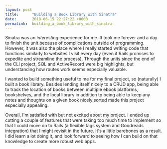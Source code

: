 ```yaml
---
layout: post
title:      "Building a Book Library with Sinatra"
date:       2018-06-15 22:27:22 +0000
permalink:  building_a_book_library_with_sinatra
---
```



Sinatra was an *interesting* experience for me. It took me forever and a day to finish the unit because of complications outside of programming. However, it was also the place where I really started writing code that functions similarly to websites I visit every day (even if Rails promises to expedite and streamline the process). Through the units since the end of the CLI project, SQL and ActiveRecord were big highlights, but understanding how routes work seems especially valuable.

I wanted to build something useful to me for my final project, so (naturally) I built a book library. Besides lending itself nicely to a CRUD app, being able to track the location of books between multiple ebook platforms, bookshelves, and the local library in addition to being able to keep any notes and thoughts on a given book nicely sorted made this project especially appealing.

Overall, I'm satisfied with but not excited about my project. I ended up cutting a couple of features that were taking too much time to implement so that I could move on to Rails (a flexible tags system and Goodreads integration) that I might revisit in the future. It's a little barebones as a result. I did learn a lot doing it, and look forward to seeing how I can build on that knowledge to create more robust web apps.
